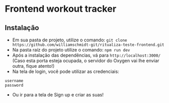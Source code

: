 # Frontend workout tracker

## Instalação
- Em sua pasta de projeto, utilize o comando: ```git clone https://github.com/williamschmidt-git/ritualiza-teste-frontend.git```
- Na pasta raíz do projeto utilize o comando: ```npm run dev```
- Após a instalação das dependências, vá para ```http://localhost:3000/``` (Caso esta porta esteja ocupada, o servidor do Oxygen vai lhe enviar outra, fique atento!)
- Na tela de login, você pode utilizar as credenciais:
```
username
password
```
- Ou ir para a tela de Sign up e criar as suas!